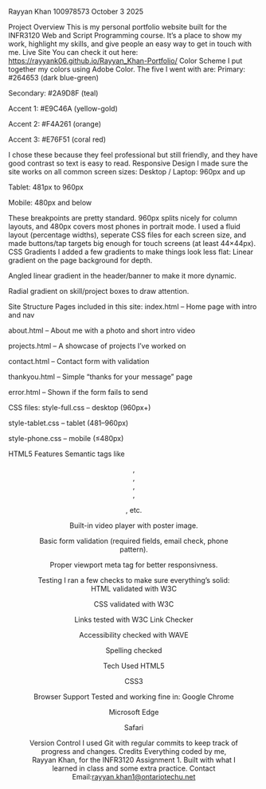 Rayyan Khan 100978573
October 3 2025

Project Overview
This is my personal portfolio website built for the INFR3120 Web and Script Programming course. It’s a place to show my work, highlight my skills, and give people an easy way to get in touch with me.
Live Site
 You can check it out here:
 https://rayyank06.github.io/Rayyan_Khan-Portfolio/
Color Scheme
 I put together my colors using Adobe Color. The five I went with are:
Primary: #264653 (dark blue-green)


Secondary: #2A9D8F (teal)


Accent 1: #E9C46A (yellow-gold)


Accent 2: #F4A261 (orange)


Accent 3: #E76F51 (coral red)


I chose these because they feel professional but still friendly, and they have good contrast so text is easy to read.
Responsive Design
 I made sure the site works on all common screen sizes:
Desktop / Laptop: 960px and up


Tablet: 481px to 960px


Mobile: 480px and below


These breakpoints are pretty standard. 960px splits nicely for column layouts, and 480px covers most phones in portrait mode.
 I used a fluid layout (percentage widths), seperate CSS files for each screen size, and made buttons/tap targets big enough for touch screens (at least 44×44px).
CSS Gradients
 I added a few gradients to make things look less flat:
Linear gradient on the page background for depth.


Angled linear gradient in the header/banner to make it more dynamic.


Radial gradient on skill/project boxes to draw attention.


Site Structure
 Pages included in this site:
index.html – Home page with intro and nav


about.html – About me with a photo and short intro video


projects.html – A showcase of projects I’ve worked on


contact.html – Contact form with validation


thankyou.html – Simple “thanks for your message” page


error.html – Shown if the form fails to send


CSS files:
style-full.css – desktop (960px+)


style-tablet.css – tablet (481–960px)


style-phone.css – mobile (≤480px)


HTML5 Features
Semantic tags like <header>, <nav>, <main>, <section>, <figure>, etc.


Built-in video player with poster image.


Basic form validation (required fields, email check, phone pattern).


Proper viewport meta tag for better responsivness.


Testing
 I ran a few checks to make sure everything’s solid:
HTML validated with W3C


CSS validated with W3C


Links tested with W3C Link Checker


Accessibility checked with WAVE


Spelling checked 


Tech Used
HTML5


CSS3


Browser Support
 Tested and working fine in:
Google Chrome


Microsoft Edge


Safari


Version Control
 I used Git with regular commits to keep track of progress and changes.
Credits
 Everything coded by me, Rayyan Khan, for the INFR3120 Assignment 1. Built with what I learned in class and some extra practice.
Contact
Email:rayyan.khan1@ontariotechu.net
